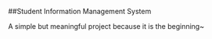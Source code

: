 ##Student Information Management System 

A simple but meaningful project because it is the beginning~
